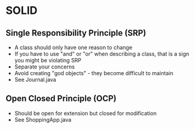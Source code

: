 # SOLID  

## Single Responsibility Principle (SRP)
* A class should only have one reason to change
* If you have to use "and" or "or" when describing a class, that is a sign you might be violating SRP
* Separate your concerns
* Avoid creating "god objects" - they become difficult to maintain
* See Journal.java

## Open Closed Principle (OCP)
* Should be open for extension but closed for modification
* See ShoppingApp.java